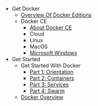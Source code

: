 - Get Docker
  - [Overview Of Docker Editions](./get-docker/overview-of-docker-editions/overview-of-docker-editions.md)
  - Docker CE
    - [About Docker CE](./get-docker/docker-ce/about-docker-ce.md)
    - Cloud
    - Linux
    - MacOS
    - [Microsoft Windows](./get-docker/docker-ce/microsoft-windows.md)
- Get Started
  - Get Started With Docker
    - [Part 1: Orientation](./get-started/get-started-with-docker/orientation.md)
    - [Part 2: Containers](./get-started/get-started-with-docker/containers/containers.md)
    - [Part 3: Services](./get-started/get-started-with-docker/services/services.md)
    - [Part 4: Swarm](./get-started/get-started-with-docker/swarms/swarms.md)
  - [Docker Overview](./get-started/docker-overview/docker-overview.md)
